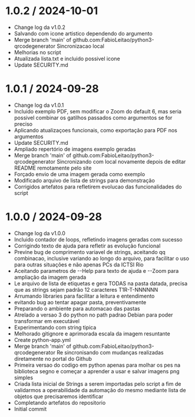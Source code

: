 
1.0.2 / 2024-10-01
==================

  * Change log da v1.0.2
  * Salvando com icone artistico dependendo do argumento
  * Merge branch 'main' of github.com:FabioLeitao/python3-qrcodegenerator Sincronizacao local
  * Melhorias no script
  * Atualizada lista.txt e incluido possivel icone
  * Update SECURITY.md


1.0.1 / 2024-09-28
==================

  * Change log da v1.0.1
  * Incluido exemplo PDF, sem modificar o Zoom do default 6, mas seria possivel combinar os gatilhos passados como argumentos se for preciso
  * Aplicando atualizaçoes funcionais, como exportação para PDF nos argumentos
  * Update SECURITY.md
  * Ampliado repertório de imagens exemplo geradas
  * Merge branch 'main' of github.com:FabioLeitao/python3-qrcodegenerator Sincronizando com local novamente depois de editar README remotamente pelo site
  * Forçado envio de uma imagem gerada como exemplo
  * Modificado arquivo de lista de strings para demonstração
  * Corrigidos artefatos para refletirem evolucao das funcionalidades do script

1.0.0 / 2024-09-28
==================

  * Change log da v1.0.0
  * Incluido contador de loops, refletindo imagens geradas com sucesso
  * Corrigindo texto de ajuda para refletir as evolução funcional
  * Previne bug de comprimento variavel de strings, aceitando qq combinacao, inclusive variando ao longo do arquivo, para facilitar o uso para outras situações e não apenas PCs da ICTSI Rio
  * Aceitando parametros de --Help para texto de ajuda e --Zoom para ampliação da imagem gerada
  * Le arquivo de lista de etiquetas e gera TODAS na pasta datada, precisa que as strings sejam padrão 12 caracteres T1R-T-NNNNNN
  * Arrumando libraries para facilitar a leitura e entendimento
  * evitando bug ao tentar apagar pasta, preventivamente
  * Preparando o ambiente para automacao das pastas
  * Atrelado a versao 3 do python no path padrao Debian para poder transformar em executável
  * Experimentando com string tipica
  * Melhorado gitignore e aprimorada escala da imagem resuntante
  * Create python-app.yml
  * Merge branch 'main' of github.com:FabioLeitao/python3-qrcodegenerator Re sincronisando com mudanças realizadas diretamente no portal do Github
  * Primeira versao do codigo em python apenas para molhar os pes na biblioteca segno e começar a aprender a usar e salvar imagens png simples
  * Criada lista inicial de Strings a serem importadas pelo script a fim de validarmos a operabilidade da automação do mesmo mediante lista de objetos que precisaremos identificar
  * Completando artefatos do repositorio
  * Initial commit
